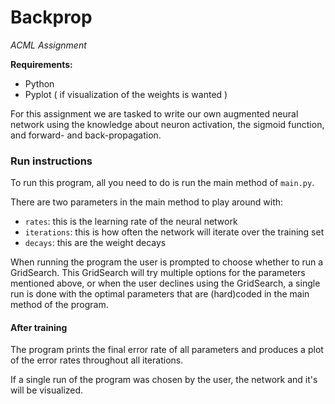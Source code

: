 # Backprop
_ACML Assignment_

**Requirements:**
- Python 
- Pyplot ( if visualization of the weights is wanted )

For this assignment we are tasked to write our own 
augmented neural network using the knowledge about neuron activation, the sigmoid function, and
forward- and back-propagation. 


### Run instructions
To run this program, all you need to do is run the main method of `main.py`. 

There are two parameters in the main method to play around with:
- `rates`: this is the learning rate of the neural network
- `iterations`: this is how often the network will iterate over the training set
- `decays`: this are the weight decays

When running the program the user is prompted to choose whether to run a GridSearch.
This GridSearch will try multiple options for the parameters mentioned above, or when the user declines using the 
GridSearch, a single run is done with the optimal parameters that are (hard)coded in the main method of the program. 


#### After training
The program prints the final error rate of all parameters and produces a plot of the error rates throughout all
 iterations. 

If a single run of the program was chosen by the user, the network and it's will be visualized.
